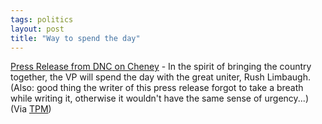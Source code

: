 ```yaml
---
tags: politics
layout: post
title: "Way to spend the day"
---
```




<a href="http://www.democrats.org/news/200209110001.html">Press Release from DNC on Cheney</a> - In the spirit of bringing the country together, the VP will spend the day with the great uniter, Rush Limbaugh. (Also: good thing the writer of this press release forgot to take a breath while writing it, otherwise it wouldn't have the same sense of urgency...) (Via <a href="http://talkingpointsmemo.com/sept0202.html#0911021218am">TPM</a>)


